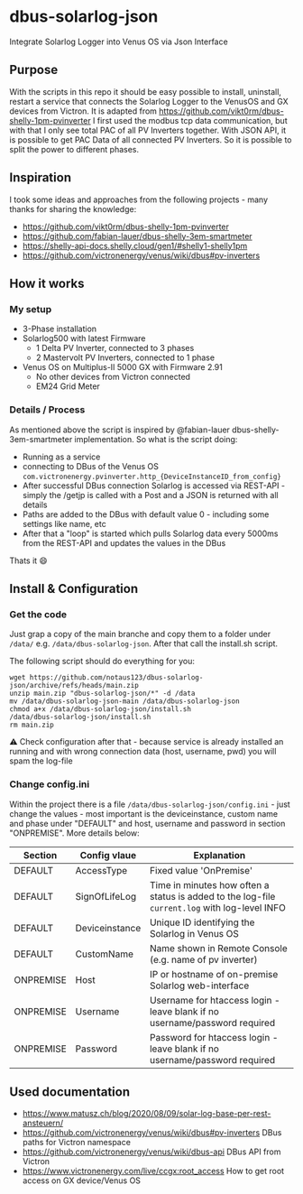 # dbus-solarlog-json
Integrate Solarlog Logger into Venus OS via Json Interface

## Purpose
With the scripts in this repo it should be easy possible to install, uninstall, restart a service that connects the Solarlog Logger to the VenusOS and GX devices from Victron.
It is adapted from https://github.com/vikt0rm/dbus-shelly-1pm-pvinverter
I first used the modbus tcp data communication, but with that I only see total PAC of all PV Inverters together. With JSON API, it is possible to get PAC Data of all connected PV Inverters. So it is possible to split the power to different phases.


## Inspiration
I took some ideas and approaches from the following projects - many thanks for sharing the knowledge:
- https://github.com/vikt0rm/dbus-shelly-1pm-pvinverter
- https://github.com/fabian-lauer/dbus-shelly-3em-smartmeter
- https://shelly-api-docs.shelly.cloud/gen1/#shelly1-shelly1pm
- https://github.com/victronenergy/venus/wiki/dbus#pv-inverters

## How it works
### My setup
- 3-Phase installation
- Solarlog500 with latest Firmware
  - 1 Delta PV Inverter, connected to 3 phases
  - 2 Mastervolt PV Inverters, connected to 1 phase  
- Venus OS on Multiplus-II 5000 GX with Firmware 2.91
  - No other devices from Victron connected
  - EM24 Grid Meter

### Details / Process
As mentioned above the script is inspired by @fabian-lauer dbus-shelly-3em-smartmeter implementation.
So what is the script doing:
- Running as a service
- connecting to DBus of the Venus OS `com.victronenergy.pvinverter.http_{DeviceInstanceID_from_config}`
- After successful DBus connection Solarlog is accessed via REST-API - simply the /getjp is called with a Post and a JSON is returned with all details
- Paths are added to the DBus with default value 0 - including some settings like name, etc
- After that a "loop" is started which pulls Solarlog data every 5000ms from the REST-API and updates the values in the DBus

Thats it 😄


## Install & Configuration
### Get the code
Just grap a copy of the main branche and copy them to a folder under `/data/` e.g. `/data/dbus-solarlog-json`.
After that call the install.sh script.

The following script should do everything for you:
```
wget https://github.com/notaus123/dbus-solarlog-json/archive/refs/heads/main.zip
unzip main.zip "dbus-solarlog-json/*" -d /data
mv /data/dbus-solarlog-json-main /data/dbus-solarlog-json
chmod a+x /data/dbus-solarlog-json/install.sh
/data/dbus-solarlog-json/install.sh
rm main.zip
```
⚠️ Check configuration after that - because service is already installed an running and with wrong connection data (host, username, pwd) you will spam the log-file

### Change config.ini
Within the project there is a file `/data/dbus-solarlog-json/config.ini` - just change the values - most important is the deviceinstance, custom name and phase under "DEFAULT" and host, username and password in section "ONPREMISE". More details below:

| Section  | Config vlaue | Explanation |
| ------------- | ------------- | ------------- |
| DEFAULT  | AccessType | Fixed value 'OnPremise' |
| DEFAULT  | SignOfLifeLog  | Time in minutes how often a status is added to the log-file `current.log` with log-level INFO |
| DEFAULT  | Deviceinstance | Unique ID identifying the Solarlog in Venus OS |
| DEFAULT  | CustomName | Name shown in Remote Console (e.g. name of pv inverter) |
| ONPREMISE  | Host | IP or hostname of on-premise Solarlog web-interface |
| ONPREMISE  | Username | Username for htaccess login - leave blank if no username/password required |
| ONPREMISE  | Password | Password for htaccess login - leave blank if no username/password required |



## Used documentation
- https://www.matusz.ch/blog/2020/08/09/solar-log-base-per-rest-ansteuern/
- https://github.com/victronenergy/venus/wiki/dbus#pv-inverters   DBus paths for Victron namespace
- https://github.com/victronenergy/venus/wiki/dbus-api   DBus API from Victron
- https://www.victronenergy.com/live/ccgx:root_access   How to get root access on GX device/Venus OS

